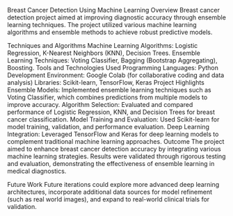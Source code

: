 Breast Cancer Detection Using Machine Learning
Overview
Breast cancer detection project aimed at improving diagnostic accuracy through ensemble learning techniques. The project utilized various machine learning algorithms and ensemble methods to achieve robust predictive models.

Techniques and Algorithms
Machine Learning Algorithms: Logistic Regression, K-Nearest Neighbors (KNN), Decision Trees.
Ensemble Learning Techniques: Voting Classifier, Bagging (Bootstrap Aggregating), Boosting.
Tools and Technologies Used
Programming Languages: Python
Development Environment: Google Colab (for collaborative coding and data analysis)
Libraries: Scikit-learn, TensorFlow, Keras
Project Highlights
Ensemble Models: Implemented ensemble learning techniques such as Voting Classifier, which combines predictions from multiple models to improve accuracy.
Algorithm Selection: Evaluated and compared performance of Logistic Regression, KNN, and Decision Trees for breast cancer classification.
Model Training and Evaluation: Used Scikit-learn for model training, validation, and performance evaluation.
Deep Learning Integration: Leveraged TensorFlow and Keras for deep learning models to complement traditional machine learning approaches.
Outcome
The project aimed to enhance breast cancer detection accuracy by integrating various machine learning strategies. Results were validated through rigorous testing and evaluation, demonstrating the effectiveness of ensemble learning in medical diagnostics.

Future Work
Future iterations could explore more advanced deep learning architectures, incorporate additional data sources for model refinement (such as real world images), and expand to real-world clinical trials for validation.

